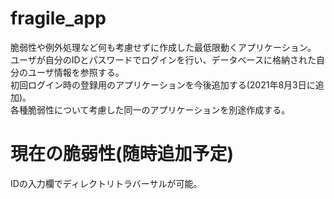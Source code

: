 # fragile_app
脆弱性や例外処理など何も考慮せずに作成した最低限動くアプリケーション。  
ユーザが自分のIDとパスワードでログインを行い、データベースに格納された自分のユーザ情報を参照する。  
初回ログイン時の登録用のアプリケーションを今後追加する(2021年8月3日に追加)。  
各種脆弱性について考慮した同一のアプリケーションを別途作成する。  

# 現在の脆弱性(随時追加予定)
IDの入力欄でディレクトリトラバーサルが可能。


